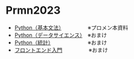 # Prmn2023

- [Python（基本文法）](https://kiryu-3.github.io/Prmn2023/python-basic/index.html#0)　　　　　※プロメン本資料
- [Python（データサイエンス）](https://kiryu-3.github.io/Prmn2023/python-ds/index.html#0)　※おまけ
- [Python（統計）](https://kiryu-3.github.io/Prmn2023/python-stat/index.html#0)　　　　　　　※おまけ
- [フロントエンド入門](https://kiryu-3.github.io/Prmn2023_DS/frontend-ds/index.html#0)　　　　　※おまけ

